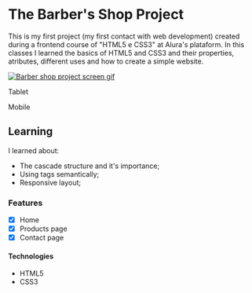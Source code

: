 # The Barber's Shop Project

This is my first project (my first contact with web development) created during a frontend course of "HTML5 e CSS3" at Alura's plataform. 
In this classes I learned the basics of HTML5 and CSS3 and their properties, atributes, different uses and how to create a simple website.

[<img src="./src/barber-desktop-screen.gif" alt="Barber shop project screen gif">](https://bo83dev.github.io/barber-shop-project/)

Tablet

Mobile


## Learning

I learned about:
- The cascade structure and it's importance;
- Using tags semantically;
- Responsive layout;

### Features

- [x] Home
- [x] Products page
- [x] Contact page

#### Technologies

- HTML5
- CSS3

